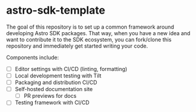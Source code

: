# astro-sdk-template

The goal of this repository is to set up a common framework around developing Astro SDK packages. That way, when you have a new idea and want to contribute it to the SDK ecosystem, you can fork/clone this repository and immediately get started writing your code.

Components include:
- [ ] Editor settings with CI/CD (linting, formatting)
- [ ] Local development testing with Tilt
- [ ] Packaging and distribution CI/CD
- [ ] Self-hosted documentation site
  - [ ] PR previews for docs
- [ ] Testing framework with CI/CD
